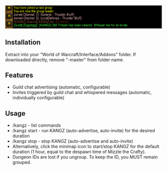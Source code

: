 ![I love anime](KANGZ.png)

## Installation
Extract into your "World of Warcraft/Interface/Addons" folder. If downloaded directly, remove "-master" from folder name.

## Features
* Guild chat advertising (automatic, configurable)
* Invites triggered by guild chat and whispered messages (automatic, individually configurable)

## Usage
* /kangz - list commands
* /kangz start <optional duration in minutes> - run KANGZ (auto-advertise, auto-invite) for the desired duration
* /kangz stop - stop KANGZ (auto-advertise and auto-invite)
* Alternatively, click the minimap icon to start/stop KANGZ for the default duration (1 hour, equal to the despawn time of Mizzle the Crafty).
* Dungeon IDs are lost if you ungroup. To keep the ID, you MUST remain grouped.